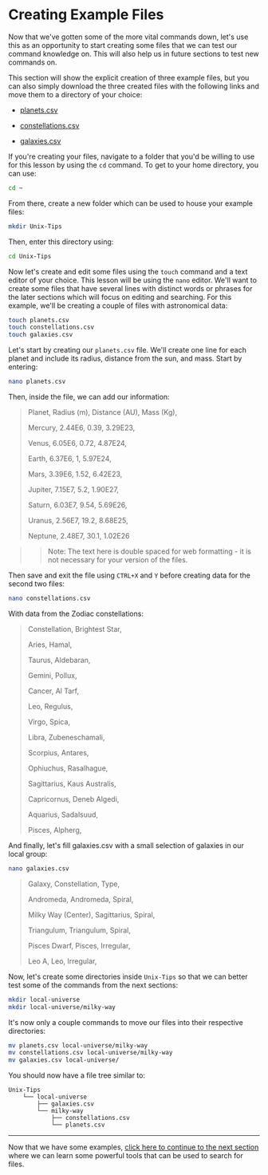 # Creating Example Files
Now that we've gotten some of the more vital commands down, let's use this as an opportunity to start creating some files that we can test our command knowledge on. This will also help us in future sections to test new commands on. 

This section will show the explicit creation of three example files, but you can also simply download the three created files with the following links and move them to a directory of your choice:

* [planets.csv](examples/planets.csv)

* [constellations.csv](examples/constellations.csv)

* [galaxies.csv](/examples/galaxies.csv)

If you're creating your files, navigate to a folder that you'd be willing to use for this lesson by using the `cd` command. To get to your home directory, you can use:
```bash
cd ~
```
From there, create a new folder which can be used to house your example files:
```bash
mkdir Unix-Tips
```
Then, enter this directory using:
```bash
cd Unix-Tips
```
Now let's create and edit some files using the `touch` command and a text editor of your choice. This lesson will be using the `nano` editor. We'll want to create some files that have several lines with distinct words or phrases for the later sections which will focus on editing and searching. For this example, we'll be creating a couple of files with astronomical data:
```bash
touch planets.csv
touch constellations.csv
touch galaxies.csv
```
Let's start by creating our `planets.csv` file. We'll create one line for each planet and include its radius, distance from the sun, and mass. Start by entering:
```bash
nano planets.csv
```
Then, inside the file, we can add our information:

>Planet, Radius (m), Distance (AU), Mass (Kg),
>
>Mercury, 2.44E6, 0.39, 3.29E23,
>
>Venus, 6.05E6, 0.72, 4.87E24,
>
>Earth, 6.37E6, 1, 5.97E24,
>
>Mars, 3.39E6, 1.52, 6.42E23,
>
>Jupiter, 7.15E7, 5.2, 1.90E27,
>
>Saturn, 6.03E7, 9.54, 5.69E26,
>
>Uranus, 2.56E7, 19.2, 8.68E25,
>
>Neptune, 2.48E7, 30.1, 1.02E26

>> Note: The text here is double spaced for web formatting - it is not necessary for your version of the files.

Then save and exit the file using `CTRL+X` and `Y` before creating data for the second two files:
```bash
nano constellations.csv
```
With data from the Zodiac constellations:

>Constellation, Brightest Star,
>
>Aries, Hamal,
>
>Taurus, Aldebaran,
>
>Gemini, Pollux,
>
>Cancer, Al Tarf,
>
>Leo, Regulus,
>
>Virgo, Spica,
>
>Libra, Zubeneschamali,
>
>Scorpius, Antares,
>
>Ophiuchus, Rasalhague,
>
>Sagittarius, Kaus Australis,
>
>Capricornus, Deneb Algedi,
>
>Aquarius, Sadalsuud,
>
>Pisces, Alpherg,

And finally, let's fill galaxies.csv with a small selection of galaxies in our local group:
```bash
nano galaxies.csv
```

>Galaxy, Constellation, Type,
>
>Andromeda, Andromeda, Spiral,
>
>Milky Way (Center), Sagittarius, Spiral,
>
>Triangulum, Triangulum, Spiral,
>
>Pisces Dwarf, Pisces, Irregular,
>
>Leo A, Leo, Irregular,

Now, let's create some directories inside `Unix-Tips` so that we can better test some of the commands from the next sections:
```bash
mkdir local-universe
mkdir local-universe/milky-way
```
It's now only a couple commands to move our files into their respective directories:
```bash
mv planets.csv local-universe/milky-way
mv constellations.csv local-universe/milky-way
mv galaxies.csv local-universe/
```
You should now have a file tree similar to:
```
Unix-Tips
    └── local-universe
        ├── galaxies.csv
        └── milky-way
            ├── constellations.csv
            └── planets.csv
```

---

Now that we have some examples, [click here to continue to the next section](06_searching_for_files.md) where we can learn some powerful tools that can be used to search for files.